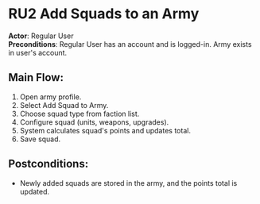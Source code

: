 # RU2 Add Squads to an Army

**Actor**: Regular User  
**Preconditions**: Regular User has an account and is logged-in. Army exists in user's account.

## Main Flow:

1. Open army profile.
2. Select Add Squad to Army.
3. Choose squad type from faction list.
4. Configure squad (units, weapons, upgrades).
5. System calculates squad's points and updates total.
6. Save squad.

## Postconditions:

- Newly added squads are stored in the army, and the points total is updated.
